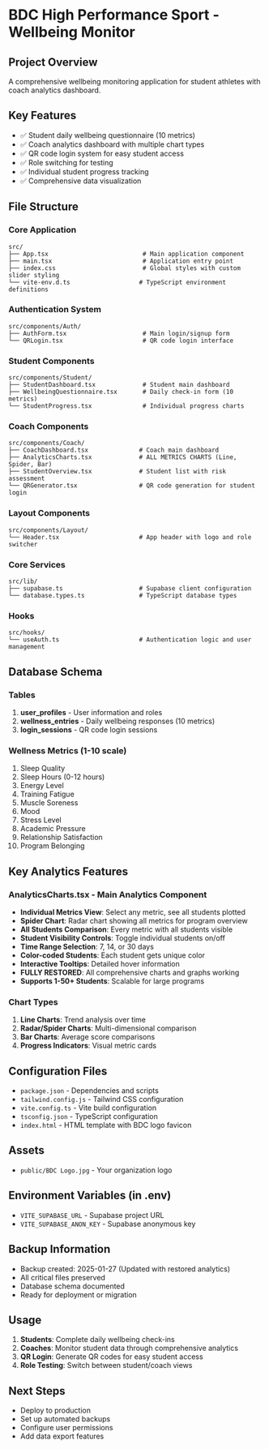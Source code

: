 # BDC High Performance Sport - Wellbeing Monitor

## Project Overview
A comprehensive wellbeing monitoring application for student athletes with coach analytics dashboard.

## Key Features
- ✅ Student daily wellbeing questionnaire (10 metrics)
- ✅ Coach analytics dashboard with multiple chart types
- ✅ QR code login system for easy student access
- ✅ Role switching for testing
- ✅ Individual student progress tracking
- ✅ Comprehensive data visualization

## File Structure

### Core Application
```
src/
├── App.tsx                          # Main application component
├── main.tsx                         # Application entry point
├── index.css                        # Global styles with custom slider styling
└── vite-env.d.ts                   # TypeScript environment definitions
```

### Authentication System
```
src/components/Auth/
├── AuthForm.tsx                     # Main login/signup form
└── QRLogin.tsx                      # QR code login interface
```

### Student Components
```
src/components/Student/
├── StudentDashboard.tsx             # Student main dashboard
├── WellbeingQuestionnaire.tsx       # Daily check-in form (10 metrics)
└── StudentProgress.tsx              # Individual progress charts
```

### Coach Components
```
src/components/Coach/
├── CoachDashboard.tsx              # Coach main dashboard
├── AnalyticsCharts.tsx             # ALL METRICS CHARTS (Line, Spider, Bar)
├── StudentOverview.tsx             # Student list with risk assessment
└── QRGenerator.tsx                 # QR code generation for student login
```

### Layout Components
```
src/components/Layout/
└── Header.tsx                      # App header with logo and role switcher
```

### Core Services
```
src/lib/
├── supabase.ts                     # Supabase client configuration
└── database.types.ts               # TypeScript database types
```

### Hooks
```
src/hooks/
└── useAuth.ts                      # Authentication logic and user management
```

## Database Schema

### Tables
1. **user_profiles** - User information and roles
2. **wellness_entries** - Daily wellbeing responses (10 metrics)
3. **login_sessions** - QR code login sessions

### Wellness Metrics (1-10 scale)
1. Sleep Quality
2. Sleep Hours (0-12 hours)
3. Energy Level
4. Training Fatigue
5. Muscle Soreness
6. Mood
7. Stress Level
8. Academic Pressure
9. Relationship Satisfaction
10. Program Belonging

## Key Analytics Features

### AnalyticsCharts.tsx - Main Analytics Component
- **Individual Metrics View**: Select any metric, see all students plotted
- **Spider Chart**: Radar chart showing all metrics for program overview
- **All Students Comparison**: Every metric with all students visible
- **Student Visibility Controls**: Toggle individual students on/off
- **Time Range Selection**: 7, 14, or 30 days
- **Color-coded Students**: Each student gets unique color
- **Interactive Tooltips**: Detailed hover information
- **FULLY RESTORED**: All comprehensive charts and graphs working
- **Supports 1-50+ Students**: Scalable for large programs

### Chart Types
1. **Line Charts**: Trend analysis over time
2. **Radar/Spider Charts**: Multi-dimensional comparison
3. **Bar Charts**: Average score comparisons
4. **Progress Indicators**: Visual metric cards

## Configuration Files
- `package.json` - Dependencies and scripts
- `tailwind.config.js` - Tailwind CSS configuration
- `vite.config.ts` - Vite build configuration
- `tsconfig.json` - TypeScript configuration
- `index.html` - HTML template with BDC logo favicon

## Assets
- `public/BDC Logo.jpg` - Your organization logo

## Environment Variables (in .env)
- `VITE_SUPABASE_URL` - Supabase project URL
- `VITE_SUPABASE_ANON_KEY` - Supabase anonymous key

## Backup Information
- Backup created: 2025-01-27 (Updated with restored analytics)
- All critical files preserved
- Database schema documented
- Ready for deployment or migration

## Usage
1. **Students**: Complete daily wellbeing check-ins
2. **Coaches**: Monitor student data through comprehensive analytics
3. **QR Login**: Generate QR codes for easy student access
4. **Role Testing**: Switch between student/coach views

## Next Steps
- Deploy to production
- Set up automated backups
- Configure user permissions
- Add data export features